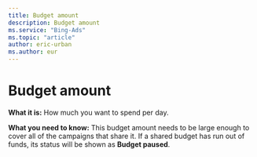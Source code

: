 ```yaml
---
title: Budget amount
description: Budget amount
ms.service: "Bing-Ads"
ms.topic: "article"
author: eric-urban
ms.author: eur
---
```


# Budget amount

**What it is:**     How much you want to spend per day.

**What you need to know:**     This budget amount needs to be large enough to cover all of the campaigns that share it. 	If a shared budget has run out of funds, its status will be shown as **Budget paused**.


